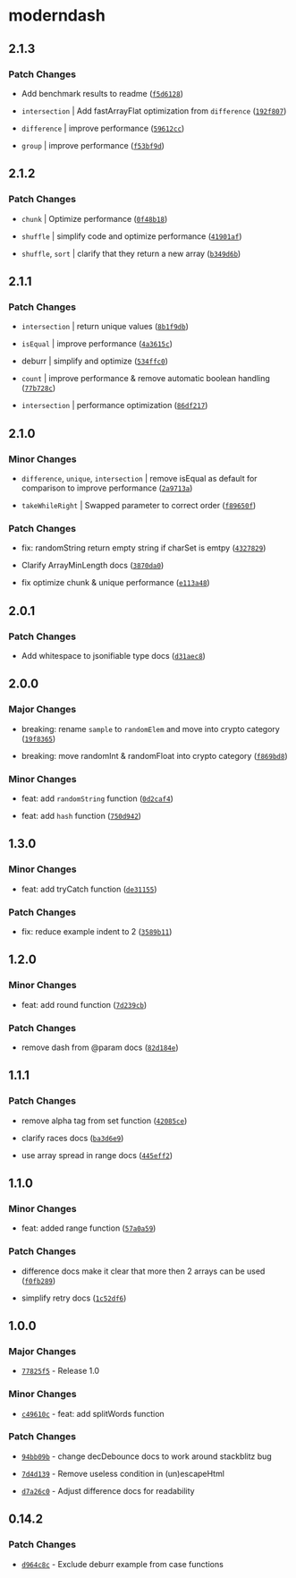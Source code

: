# moderndash

## 2.1.3

### Patch Changes

- Add benchmark results to readme ([`f5d6128`](https://github.com/Maggi64/moderndash/commit/f5d612813f70e217c6a892d3ff28518812abae80))

- `intersection` | Add fastArrayFlat optimization from `difference` ([`192f807`](https://github.com/Maggi64/moderndash/commit/192f8079574d886cc49645408af607a1cbf82bc2))

- `difference` | improve performance ([`59612cc`](https://github.com/Maggi64/moderndash/commit/59612ccc4cd41e7801cbe2239d208aa24f1054e6))

- `group` | improve performance ([`f53bf9d`](https://github.com/Maggi64/moderndash/commit/f53bf9de857e2abbf8eaef0f48b422419765a632))

## 2.1.2

### Patch Changes

- `chunk` | Optimize performance ([`0f48b18`](https://github.com/Maggi64/moderndash/commit/0f48b18e6d09b177147e27244d3f2a798b7761a8))

- `shuffle` | simplify code and optimize performance ([`41901af`](https://github.com/Maggi64/moderndash/commit/41901af53ea6f6a56a867637dfb49603e04e28b1))

- `shuffle`, `sort` | clarify that they return a new array ([`b349d6b`](https://github.com/Maggi64/moderndash/commit/b349d6be95e45905d28e26f7fe24b6d9264dccc4))

## 2.1.1

### Patch Changes

- `intersection` | return unique values ([`8b1f9db`](https://github.com/Maggi64/moderndash/commit/8b1f9db719227353c5e323e1ff11fc13cb706198))

- `isEqual` | improve performance ([`4a3615c`](https://github.com/Maggi64/moderndash/commit/4a3615c96cb75b60c265be15c1c08bdd792f3e37))

- deburr | simplify and optimize ([`534ffc0`](https://github.com/Maggi64/moderndash/commit/534ffc0cc8d4a6b16e6be89d082a79688f2ba5ee))

- `count` | improve performance & remove automatic boolean handling ([`77b728c`](https://github.com/Maggi64/moderndash/commit/77b728c73d1160ac808dfb4adedeba662727de7a))

- `intersection` | performance optimization ([`86df217`](https://github.com/Maggi64/moderndash/commit/86df2171430836f88ee5137fb3d8bcd0a1b7d29e))

## 2.1.0

### Minor Changes

- `difference`, `unique`, `intersection` | remove isEqual as default for comparison to improve performance ([`2a9713a`](https://github.com/Maggi64/moderndash/commit/2a9713af3985eb171cf5724f62185afa69c36c53))

- `takeWhileRight` | Swapped parameter to correct order ([`f89650f`](https://github.com/Maggi64/moderndash/commit/f89650f251863ec4260d483168fac8d36dab569c))

### Patch Changes

- fix: randomString return empty string if charSet is emtpy ([`4327829`](https://github.com/Maggi64/moderndash/commit/43278294a8786a9b7f88fb6c68931c82952b2c29))

- Clarify ArrayMinLength docs ([`3870da0`](https://github.com/Maggi64/moderndash/commit/3870da0b01a078036896306a7cc280b4b1416571))

- fix optimize chunk & unique performance ([`e113a48`](https://github.com/Maggi64/moderndash/commit/e113a4826f2dc40e0686102bffc26b3a1be67721))

## 2.0.1

### Patch Changes

- Add whitespace to jsonifiable type docs ([`d31aec8`](https://github.com/Maggi64/moderndash/commit/d31aec8c4e8e2fcbf4b612e218ceb792a3885e0f))

## 2.0.0

### Major Changes

- breaking: rename `sample` to `randomElem` and move into crypto category ([`19f8365`](https://github.com/Maggi64/moderndash/commit/19f83651bbb96b2d2154042887f1e46b1e79c092))

- breaking: move randomInt & randomFloat into crypto category ([`f869bd8`](https://github.com/Maggi64/moderndash/commit/f869bd8273c498787f2ee1ec0cc7e4e1ea6d845f))

### Minor Changes

- feat: add `randomString` function ([`0d2caf4`](https://github.com/Maggi64/moderndash/commit/0d2caf4f3d4a6b07000a5e114d6ce720262b3a5a))

- feat: add `hash` function ([`750d942`](https://github.com/Maggi64/moderndash/commit/750d94245db4905bd0c30754ac70b7bedf197d26))

## 1.3.0

### Minor Changes

- feat: add tryCatch function ([`de31155`](https://github.com/Maggi64/moderndash/commit/de31155457c9799a059dae7a21391da2acfc4c75))

### Patch Changes

- fix: reduce example indent to 2 ([`3589b11`](https://github.com/Maggi64/moderndash/commit/3589b11c5e90c0ade4c764da616de04cfc8e285b))

## 1.2.0

### Minor Changes

- feat: add round function ([`7d239cb`](https://github.com/Maggi64/moderndash/commit/7d239cb32ea37290ad4a4e18c39b03631d654b2c))

### Patch Changes

- remove dash from @param docs ([`82d184e`](https://github.com/Maggi64/moderndash/commit/82d184e7643010d4efa38ac189e4da8478fac6b0))

## 1.1.1

### Patch Changes

- remove alpha tag from set function ([`42085ce`](https://github.com/Maggi64/moderndash/commit/42085ce524fd2732a5b00ec4f671736bebe8a288))

- clarify races docs ([`ba3d6e9`](https://github.com/Maggi64/moderndash/commit/ba3d6e9107eb5ad09d4e0341c415a6c76e2640ce))

- use array spread in range docs ([`445eff2`](https://github.com/Maggi64/moderndash/commit/445eff2773e8d9379407362cb8758c0fed1e7a1e))

## 1.1.0

### Minor Changes

- feat: added range function ([`57a0a59`](https://github.com/Maggi64/moderndash/commit/57a0a59fd39f6a19f68f39fc3d56f93f3e60f1de))

### Patch Changes

- difference docs make it clear that more then 2 arrays can be used ([`f0fb289`](https://github.com/Maggi64/moderndash/commit/f0fb289f431062bf49762c9e10e3bc5e4bc90546))

- simplify retry docs ([`1c52df6`](https://github.com/Maggi64/moderndash/commit/1c52df6c1155d88b70fae3160338f1fc51a1420f))

## 1.0.0

### Major Changes

- [`77825f5`](https://github.com/Maggi64/moderndash/commit/77825f55edd6ce51298e187b38eeee22b9be7668) - Release 1.0

### Minor Changes

- [`c49610c`](https://github.com/Maggi64/moderndash/commit/c49610c94de01d98c3d1ba2fd759c27b6406f6f3) - feat: add splitWords function

### Patch Changes

- [`94bb09b`](https://github.com/Maggi64/moderndash/commit/94bb09b1e7eb5417e5ba83833246c21070700e83) - change decDebounce docs to work around stackblitz bug

- [`7d4d139`](https://github.com/Maggi64/moderndash/commit/7d4d139ec3a7d2d79efe61665d26aeb9ec0409db) - Remove useless condition in (un)escapeHtml

- [`d7a26c0`](https://github.com/Maggi64/moderndash/commit/d7a26c0b2428ff7d692f40fa0a297efc52ee0abb) - Adjust difference docs for readability

## 0.14.2

### Patch Changes

- [`d964c8c`](https://github.com/Maggi64/moderndash/commit/d964c8cf9cb2d9c327a7c36105a6015ae8b642bc) - Exclude deburr example from case functions
